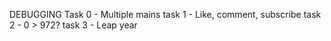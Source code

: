 DEBUGGING
Task 0 - Multiple mains
task 1 - Like, comment, subscribe
task 2 -  0 > 972?
task 3 - Leap year
